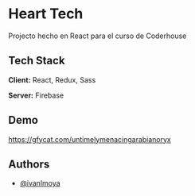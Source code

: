 
# Heart Tech

Projecto hecho en React para el curso de Coderhouse


## Tech Stack

**Client:** React, Redux, Sass

**Server:** Firebase


## Demo


https://gfycat.com/untimelymenacingarabianoryx
## Authors

- [@ivanlmoya](https://www.github.com/ivanlmoya)

